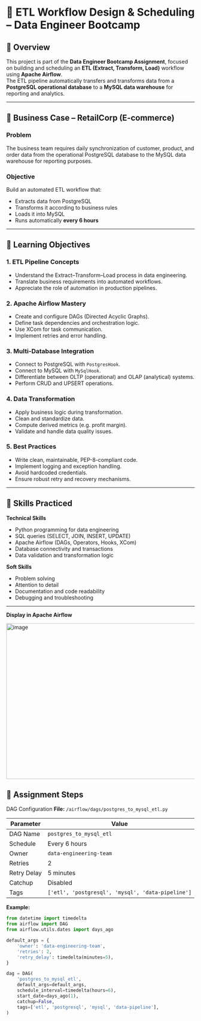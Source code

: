 # 🚀 ETL Workflow Design & Scheduling – Data Engineer Bootcamp

## 📘 Overview
This project is part of the **Data Engineer Bootcamp Assignment**, focused on building and scheduling an **ETL (Extract, Transform, Load)** workflow using **Apache Airflow**.  
The ETL pipeline automatically transfers and transforms data from a **PostgreSQL operational database** to a **MySQL data warehouse** for reporting and analytics.

---

## 🏢 Business Case – RetailCorp (E-commerce)

### Problem
The business team requires daily synchronization of customer, product, and order data from the operational PostgreSQL database to the MySQL data warehouse for reporting purposes.

### Objective
Build an automated ETL workflow that:
- Extracts data from PostgreSQL
- Transforms it according to business rules
- Loads it into MySQL
- Runs automatically **every 6 hours**

---

## 🎯 Learning Objectives

### 1. ETL Pipeline Concepts
- Understand the Extract–Transform–Load process in data engineering.
- Translate business requirements into automated workflows.
- Appreciate the role of automation in production pipelines.

### 2. Apache Airflow Mastery
- Create and configure DAGs (Directed Acyclic Graphs).
- Define task dependencies and orchestration logic.
- Use XCom for task communication.
- Implement retries and error handling.

### 3. Multi-Database Integration
- Connect to PostgreSQL with `PostgresHook`.
- Connect to MySQL with `MySqlHook`.
- Differentiate between OLTP (operational) and OLAP (analytical) systems.
- Perform CRUD and UPSERT operations.

### 4. Data Transformation
- Apply business logic during transformation.
- Clean and standardize data.
- Compute derived metrics (e.g. profit margin).
- Validate and handle data quality issues.

### 5. Best Practices
- Write clean, maintainable, PEP-8-compliant code.
- Implement logging and exception handling.
- Avoid hardcoded credentials.
- Ensure robust retry and recovery mechanisms.

---

## 🧠 Skills Practiced

**Technical Skills**
- Python programming for data engineering
- SQL queries (SELECT, JOIN, INSERT, UPDATE)
- Apache Airflow (DAGs, Operators, Hooks, XCom)
- Database connectivity and transactions
- Data validation and transformation logic

**Soft Skills**
- Problem solving
- Attention to detail
- Documentation and code readability
- Debugging and troubleshooting

---
**Display in Apache Airflow**

<img width="610" height="415" alt="image" src="https://github.com/user-attachments/assets/54e916c1-a467-475a-b1fd-96c1cb18e7ce" />


## 🧩 Assignment Steps
DAG Configuration
**File:** `/airflow/dags/postgres_to_mysql_etl.py`

| Parameter | Value |
|------------|--------|
| DAG Name | `postgres_to_mysql_etl` |
| Schedule | Every 6 hours |
| Owner | `data-engineering-team` |
| Retries | 2 |
| Retry Delay | 5 minutes |
| Catchup | Disabled |
| Tags | `['etl', 'postgresql', 'mysql', 'data-pipeline']` |

**Example:**
```python
from datetime import timedelta
from airflow import DAG
from airflow.utils.dates import days_ago

default_args = {
    'owner': 'data-engineering-team',
    'retries': 2,
    'retry_delay': timedelta(minutes=5),
}

dag = DAG(
    'postgres_to_mysql_etl',
    default_args=default_args,
    schedule_interval=timedelta(hours=6),
    start_date=days_ago(1),
    catchup=False,
    tags=['etl', 'postgresql', 'mysql', 'data-pipeline'],
)




